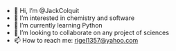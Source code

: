- 👋 Hi, I’m @JackColquit
- 👀 I’m interested in chemistry and software
- 🌱 I’m currently learning Python
- 💞️ I’m looking to collaborate on any project of sciences
- 📫 How to reach me: rigel1357@yahoo.com

<!---
JackColquit/JackColquit is a ✨ special ✨ repository because its `README.md` (this file) appears on your GitHub profile.
You can click the Preview link to take a look at your changes.
--->
